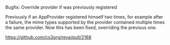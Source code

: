Bugfix: Override provider if was previously registered

Previously if an AppProvider registered himself two times, for example
after a failure, the mime types supported by the provider contained
multiple times the same provider.
Now this has been fixed, overriding the previous one.

https://github.com/cs3org/reva/pull/2168
